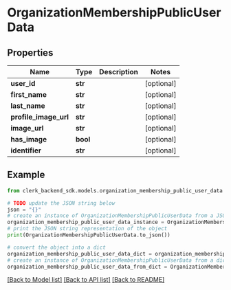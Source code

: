 # OrganizationMembershipPublicUserData


## Properties

Name | Type | Description | Notes
------------ | ------------- | ------------- | -------------
**user_id** | **str** |  | [optional] 
**first_name** | **str** |  | [optional] 
**last_name** | **str** |  | [optional] 
**profile_image_url** | **str** |  | [optional] 
**image_url** | **str** |  | [optional] 
**has_image** | **bool** |  | [optional] 
**identifier** | **str** |  | [optional] 

## Example

```python
from clerk_backend_sdk.models.organization_membership_public_user_data import OrganizationMembershipPublicUserData

# TODO update the JSON string below
json = "{}"
# create an instance of OrganizationMembershipPublicUserData from a JSON string
organization_membership_public_user_data_instance = OrganizationMembershipPublicUserData.from_json(json)
# print the JSON string representation of the object
print(OrganizationMembershipPublicUserData.to_json())

# convert the object into a dict
organization_membership_public_user_data_dict = organization_membership_public_user_data_instance.to_dict()
# create an instance of OrganizationMembershipPublicUserData from a dict
organization_membership_public_user_data_from_dict = OrganizationMembershipPublicUserData.from_dict(organization_membership_public_user_data_dict)
```
[[Back to Model list]](../README.md#documentation-for-models) [[Back to API list]](../README.md#documentation-for-api-endpoints) [[Back to README]](../README.md)


